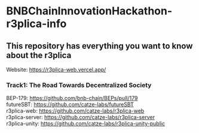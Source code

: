 # BNBChainInnovationHackathon-r3plica-info <br/>
## This repository has everything you want to know about the r3plica<br/>
Website: https://r3plica-web.vercel.app/ <br/>

### **Track1: The Road Towards Decentralized Society**<br/>
BEP-179: https://github.com/bnb-chain/BEPs/pull/179<br/>
futureSBT: https://github.com/catze-labs/futureSBT<br/>
r3plica-web: https://github.com/catze-labs/r3plica-web<br/>
r3plica-server: https://github.com/catze-labs/r3plica-server<br/>
r3plica-unity: https://github.com/catze-labs/r3plica-unity-public<br/>
